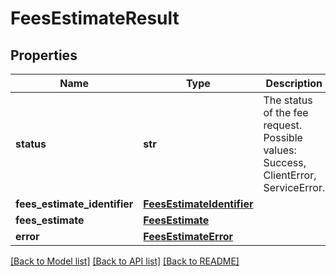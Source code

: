 # FeesEstimateResult

## Properties
Name | Type | Description | Notes
------------ | ------------- | ------------- | -------------
**status** | **str** | The status of the fee request. Possible values: Success, ClientError, ServiceError. | [optional] 
**fees_estimate_identifier** | [**FeesEstimateIdentifier**](FeesEstimateIdentifier.md) |  | [optional] 
**fees_estimate** | [**FeesEstimate**](FeesEstimate.md) |  | [optional] 
**error** | [**FeesEstimateError**](FeesEstimateError.md) |  | [optional] 

[[Back to Model list]](../README.md#documentation-for-models) [[Back to API list]](../README.md#documentation-for-api-endpoints) [[Back to README]](../README.md)

